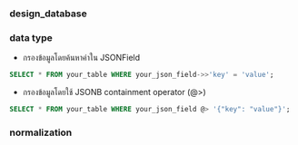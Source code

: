 ### design_database

### data type
* กรองข้อมูลโดยค้นหาค่าใน JSONField 
``` sql
SELECT * FROM your_table WHERE your_json_field->>'key' = 'value';
```
 * กรองข้อมูลโดยใช้ JSONB containment operator (@>) 
```sql
SELECT * FROM your_table WHERE your_json_field @> '{"key": "value"}';
```

### normalization
